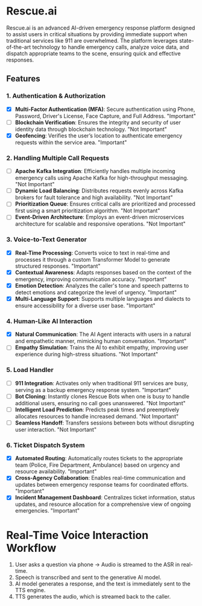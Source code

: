 # Rescue.ai

Rescue.ai is an advanced AI-driven emergency response platform designed to assist users in critical situations by providing immediate support when traditional services like 911 are overwhelmed. The platform leverages state-of-the-art technology to handle emergency calls, analyze voice data, and dispatch appropriate teams to the scene, ensuring quick and effective responses.

## Features

### 1. Authentication & Authorization
- [x] **Multi-Factor Authentication (MFA)**: Secure authentication using Phone, Password, Driver's License, Face Capture, and Full Address. "Important"
- [ ] **Blockchain Verification**: Ensures the integrity and security of user identity data through blockchain technology. "Not Important"
- [x] **Geofencing**: Verifies the user’s location to authenticate emergency requests within the service area. "Important"

### 2. Handling Multiple Call Requests
- [ ] **Apache Kafka Integration**: Efficiently handles multiple incoming emergency calls using Apache Kafka for high-throughput messaging. "Not Important"
- [ ] **Dynamic Load Balancing**: Distributes requests evenly across Kafka brokers for fault tolerance and high availability. "Not Important"
- [ ] **Prioritization Queue**: Ensures critical calls are prioritized and processed first using a smart prioritization algorithm. "Not Important"
- [ ] **Event-Driven Architecture**: Employs an event-driven microservices architecture for scalable and responsive operations. "Not Important"

### 3. Voice-to-Text Generator
- [x] **Real-Time Processing**: Converts voice to text in real-time and processes it through a custom Transformer Model to generate structured responses. "Important"
- [x] **Contextual Awareness**: Adapts responses based on the context of the emergency, improving communication accuracy. "Important"
- [x] **Emotion Detection**: Analyzes the caller's tone and speech patterns to detect emotions and categorize the level of urgency. "Important"
- [x] **Multi-Language Support**: Supports multiple languages and dialects to ensure accessibility for a diverse user base. "Important"

### 4. Human-Like AI Interaction
- [x] **Natural Communication**: The AI Agent interacts with users in a natural and empathetic manner, mimicking human conversation. "Important"
- [ ] **Empathy Simulation**: Trains the AI to exhibit empathy, improving user experience during high-stress situations. "Not Important"

### 5. Load Handler
- [ ] **911 Integration**: Activates only when traditional 911 services are busy, serving as a backup emergency response system. "Important"
- [ ] **Bot Cloning**: Instantly clones Rescue Bots when one is busy to handle additional users, ensuring no call goes unanswered. "Not Important"
- [ ] **Intelligent Load Prediction**: Predicts peak times and preemptively allocates resources to handle increased demand. "Not Important"
- [ ] **Seamless Handoff**: Transfers sessions between bots without disrupting user interaction. "Not Important"

### 6. Ticket Dispatch System
- [x] **Automated Routing**: Automatically routes tickets to the appropriate team (Police, Fire Department, Ambulance) based on urgency and resource availability. "Important"
- [x] **Cross-Agency Collaboration**: Enables real-time communication and updates between emergency response teams for coordinated efforts. "Important"
- [x] **Incident Management Dashboard**: Centralizes ticket information, status updates, and resource allocation for a comprehensive view of ongoing emergencies. "Important"

# Real-Time Voice Interaction Workflow

1. User asks a question via phone → Audio is streamed to the ASR in real-time.
2. Speech is transcribed and sent to the generative AI model.
3. AI model generates a response, and the text is immediately sent to the TTS engine.
4. TTS generates the audio, which is streamed back to the caller.
